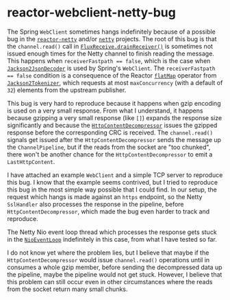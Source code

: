 # reactor-webclient-netty-bug

The Spring `WebClient` sometimes hangs indefinitely because of a possible bug in the 
[`reactor-netty`](https://github.com/reactor/reactor-netty) and/or [`netty`](https://github.com/netty/netty) projects.
The root of this bug is that the `channel.read()` call in
[`FluxReceive.drainReceiver()`](https://github.com/reactor/reactor-netty/blob/master/src/main/java/reactor/netty/channel/FluxReceive.java#L237)
is sometimes not issued enough times for the Netty channel to finish reading the message. This happens when
`receiverFastpath == false`, which is the case when 
[`Jackson2JsonDecoder`](https://github.com/spring-projects/spring-framework/blob/master/spring-web/src/main/java/org/springframework/http/codec/json/Jackson2JsonDecoder.java)
is used by Spring's `WebClient`. The `receiverFastpath == false` condition is a consequence of the Reactor 
[`flatMap`](https://github.com/reactor/reactor-core/blob/master/reactor-core/src/main/java/reactor/core/publisher/Flux.java#L4823)
operator from [`Jackson2Tokenizer`](https://github.com/spring-projects/spring-framework/blob/master/spring-web/src/main/java/org/springframework/http/codec/json/Jackson2Tokenizer.java#L86),
which requests at most `maxConcurrency` (with a default of `32`) elements from the upstream publisher.

This bug is very hard to reproduce because it happens when gzip encoding is used on a very small response. From
what I understand, it happens because gzipping a very small response (like `[]`) expands the response size significantly 
and because the [`HttpContentDecompressor`](https://github.com/netty/netty/blob/4.1/codec-http/src/main/java/io/netty/handler/codec/http/HttpContentDecompressor.java)
issues the gzipped response before the corresponding CRC is received. The `channel.read()` signals get issued after
the `HttpContentDecompressor` sends the message up the `ChannelPipeline`, but if the reads from the socket are
"too chunked", there won't be another chance for the `HttpContentDecompressor` to emit a `LastHttpContent`.

I have attached an example `WebClient` and a simple TCP server to reproduce this bug. I know that the example seems
contrived, but I tried to reproduce this bug in the most simple way possible that I could find. In our setup, the
request which hangs is made against an `https` endpoint, so the Netty `SslHandler` also processes the response in the
pipeline, before `HttpContentDecompressor`, which made the bug even harder to track and reproduce.

The Netty Nio event loop thread which processes the response gets stuck in the
[`NioEventLoop`](https://github.com/netty/netty/blob/4.1/transport/src/main/java/io/netty/channel/nio/NioEventLoop.java#L423)
indefinitely in this case, from what I have tested so far.

I do not know yet where the problem lies, but I believe that maybe if the `HttpContentDecompressor` would issue
`channel.read()` operations until in consumes a whole gzip member, before sending the decompressed data up the pipeline,
maybe the pipeline would not get stuck. However, I believe that this problem can still occur even in other circumstances
where the reads from the socket return many small chunks.
